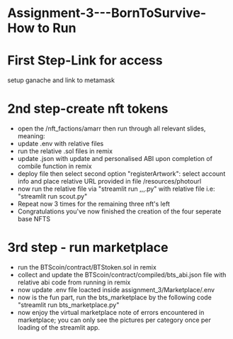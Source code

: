 # Assignment-3---BornToSurvive-How to Run



# First Step-Link for access 
setup ganache and link to metamask



# 2nd step-create nft tokens
- open the /nft_factions/amarr then run through all relevant slides, meaning: 
- update .env with relative files 
- run the relative .sol files in remix
- update .json with update and personalised ABI upon completion of combile function in remix 
- deploy file then select second option "registerArtwork": select account info and place relative URL provided in file /resources/photourl 
- now run the relative file via "streamlit run ,,,.py" with relative file i.e: "streamlit run scout.py"
- Repeat now 3 times for the remaining three nft's left
- Congratulations you've now finished the creation of the four seperate base NFTS 



# 3rd step - run marketplace 
- run the BTScoin/contract/BTStoken.sol in remix
- collect and update the BTScoin/contract/compiled/bts_abi.json file with relative abi code from running in remix
- now update .env file loacted inside assignment_3/Marketplace/.env
- now is the fun part, run the bts_marketplace by the following code "streamlit run bts_marketplace.py"
- now enjoy the virtual marketplace note of errors encountered in marketplace; you can only see the pictures per category once per loading of the streamlit app. 
